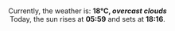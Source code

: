 <p  align="center"><br/>Currently, the weather is: <b> 18°C, <i>overcast clouds</i></b></br>Today, the sun rises at <b>05:59</b> and sets at <b>18:16</b>.</p>